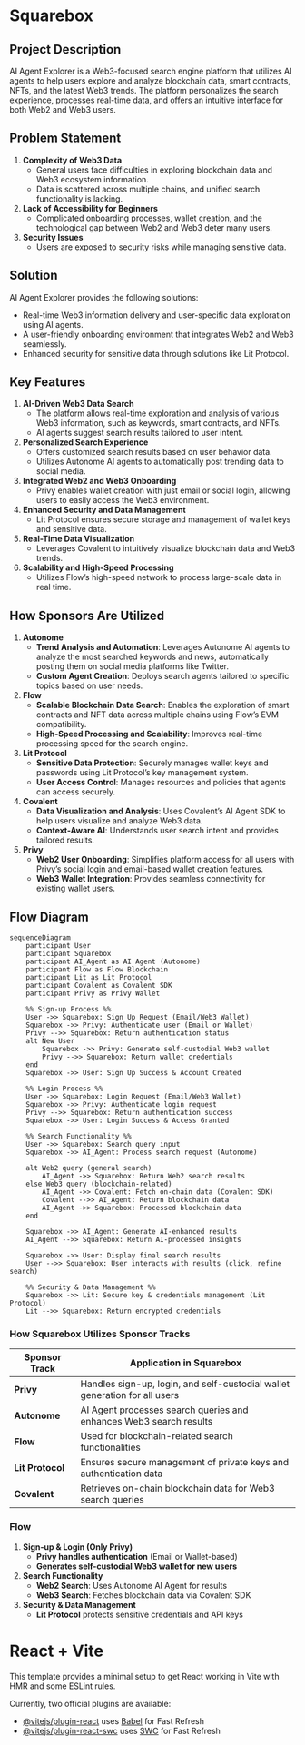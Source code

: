 # Squarebox

## Project Description

AI Agent Explorer is a Web3-focused search engine platform that utilizes AI agents to help users explore and analyze blockchain data, smart contracts, NFTs, and the latest Web3 trends.
The platform personalizes the search experience, processes real-time data, and offers an intuitive interface for both Web2 and Web3 users.

## Problem Statement

1. **Complexity of Web3 Data**
    - General users face difficulties in exploring blockchain data and Web3 ecosystem information.
    - Data is scattered across multiple chains, and unified search functionality is lacking.
2. **Lack of Accessibility for Beginners**
    - Complicated onboarding processes, wallet creation, and the technological gap between Web2 and Web3 deter many users.
3. **Security Issues**
    - Users are exposed to security risks while managing sensitive data.

## Solution

AI Agent Explorer provides the following solutions:

- Real-time Web3 information delivery and user-specific data exploration using AI agents.
- A user-friendly onboarding environment that integrates Web2 and Web3 seamlessly.
- Enhanced security for sensitive data through solutions like Lit Protocol.

## Key Features

1. **AI-Driven Web3 Data Search**
    - The platform allows real-time exploration and analysis of various Web3 information, such as keywords, smart contracts, and NFTs.
    - AI agents suggest search results tailored to user intent.
2. **Personalized Search Experience**
    - Offers customized search results based on user behavior data.
    - Utilizes Autonome AI agents to automatically post trending data to social media.
3. **Integrated Web2 and Web3 Onboarding**
    - Privy enables wallet creation with just email or social login, allowing users to easily access the Web3 environment.
4. **Enhanced Security and Data Management**
    - Lit Protocol ensures secure storage and management of wallet keys and sensitive data.
5. **Real-Time Data Visualization**
    - Leverages Covalent to intuitively visualize blockchain data and Web3 trends.
6. **Scalability and High-Speed Processing**
    - Utilizes Flow’s high-speed network to process large-scale data in real time.

## How Sponsors Are Utilized

1. **Autonome**
    - **Trend Analysis and Automation**: Leverages Autonome AI agents to analyze the most searched keywords and news, automatically posting them on social media platforms like Twitter.
    - **Custom Agent Creation**: Deploys search agents tailored to specific topics based on user needs.
2. **Flow**
    - **Scalable Blockchain Data Search**: Enables the exploration of smart contracts and NFT data across multiple chains using Flow’s EVM compatibility.
    - **High-Speed Processing and Scalability**: Improves real-time processing speed for the search engine.
3. **Lit Protocol**
    - **Sensitive Data Protection**: Securely manages wallet keys and passwords using Lit Protocol’s key management system.
    - **User Access Control**: Manages resources and policies that agents can access securely.
4. **Covalent**
    - **Data Visualization and Analysis**: Uses Covalent’s AI Agent SDK to help users visualize and analyze Web3 data.
    - **Context-Aware AI**: Understands user search intent and provides tailored results.
5. **Privy**
    - **Web2 User Onboarding**: Simplifies platform access for all users with Privy’s social login and email-based wallet creation features.
    - **Web3 Wallet Integration**: Provides seamless connectivity for existing wallet users.

## Flow Diagram

```mermaid
sequenceDiagram
    participant User
    participant Squarebox
    participant AI_Agent as AI Agent (Autonome)
    participant Flow as Flow Blockchain
    participant Lit as Lit Protocol
    participant Covalent as Covalent SDK
    participant Privy as Privy Wallet

    %% Sign-up Process %%
    User ->> Squarebox: Sign Up Request (Email/Web3 Wallet)
    Squarebox ->> Privy: Authenticate user (Email or Wallet)
    Privy -->> Squarebox: Return authentication status
    alt New User
        Squarebox ->> Privy: Generate self-custodial Web3 wallet
        Privy -->> Squarebox: Return wallet credentials
    end
    Squarebox ->> User: Sign Up Success & Account Created

    %% Login Process %%
    User ->> Squarebox: Login Request (Email/Web3 Wallet)
    Squarebox ->> Privy: Authenticate login request
    Privy -->> Squarebox: Return authentication success
    Squarebox ->> User: Login Success & Access Granted

    %% Search Functionality %%
    User ->> Squarebox: Search query input
    Squarebox ->> AI_Agent: Process search request (Autonome)

    alt Web2 query (general search)
        AI_Agent ->> Squarebox: Return Web2 search results
    else Web3 query (blockchain-related)
        AI_Agent ->> Covalent: Fetch on-chain data (Covalent SDK)
        Covalent -->> AI_Agent: Return blockchain data
        AI_Agent ->> Squarebox: Processed blockchain data
    end

    Squarebox ->> AI_Agent: Generate AI-enhanced results
    AI_Agent -->> Squarebox: Return AI-processed insights

    Squarebox ->> User: Display final search results
    User -->> Squarebox: User interacts with results (click, refine search)

    %% Security & Data Management %%
    Squarebox ->> Lit: Secure key & credentials management (Lit Protocol)
    Lit -->> Squarebox: Return encrypted credentials

```

### How Squarebox Utilizes Sponsor Tracks

| **Sponsor Track** | **Application in Squarebox** |
| --- | --- |
| **Privy** | Handles sign-up, login, and self-custodial wallet generation for all users |
| **Autonome** | AI Agent processes search queries and enhances Web3 search results |
| **Flow** | Used for blockchain-related search functionalities |
| **Lit Protocol** | Ensures secure management of private keys and authentication data |
| **Covalent** | Retrieves on-chain blockchain data for Web3 search queries |

### Flow

1. **Sign-up & Login (Only Privy)**
    - **Privy handles authentication** (Email or Wallet-based)
    - **Generates self-custodial Web3 wallet for new users**
2. **Search Functionality**
    - **Web2 Search**: Uses Autonome AI Agent for results
    - **Web3 Search**: Fetches blockchain data via Covalent SDK
3. **Security & Data Management**
    - **Lit Protocol** protects sensitive credentials and API keys

# React + Vite

This template provides a minimal setup to get React working in Vite with HMR and some ESLint rules.

Currently, two official plugins are available:

- [@vitejs/plugin-react](https://github.com/vitejs/vite-plugin-react/blob/main/packages/plugin-react/README.md) uses [Babel](https://babeljs.io/) for Fast Refresh
- [@vitejs/plugin-react-swc](https://github.com/vitejs/vite-plugin-react-swc) uses [SWC](https://swc.rs/) for Fast Refresh
